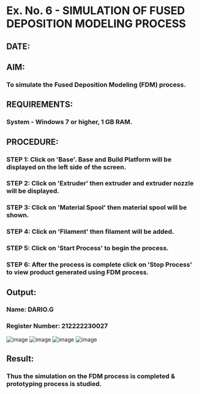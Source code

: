 # Ex. No. 6 - SIMULATION OF FUSED DEPOSITION MODELING PROCESS

## DATE: 
## AIM:
### To simulate the Fused Deposition Modeling (FDM) process.

## REQUIREMENTS:
### System - Windows 7 or higher, 1 GB RAM.

## PROCEDURE:
### STEP 1: Click on 'Base'. Base and Build Platform will be displayed on the left side of the screen.
### STEP 2: Click on 'Extruder' then extruder and extruder nozzle will be displayed.
### STEP 3: Click on 'Material Spool' then material spool will be shown.
### STEP 4: Click on 'Filament' then filament will be added.
### STEP 5: Click on 'Start Process' to begin the process.
### STEP 6: After the process is complete click on 'Stop Process' to view product generated using FDM process.

## Output:

### Name: DARIO.G
### Register Number: 212222230027
![image](https://github.com/DHARINIPV/Ex.-No---6.-SIMULATION-OF-FUSED-DEPOSITION-MODELING-PROCESS/assets/119400845/557d0714-8a1c-4bc1-bea4-9f74d2b05342)
![image](https://github.com/DHARINIPV/Ex.-No---6.-SIMULATION-OF-FUSED-DEPOSITION-MODELING-PROCESS/assets/119400845/62be24d5-643e-4dde-bc5b-7bd6ff401c9d)
![image](https://github.com/DHARINIPV/Ex.-No---6.-SIMULATION-OF-FUSED-DEPOSITION-MODELING-PROCESS/assets/119400845/560f4185-902e-4652-babf-a0195be2154e)
![image](https://github.com/DHARINIPV/Ex.-No---6.-SIMULATION-OF-FUSED-DEPOSITION-MODELING-PROCESS/assets/119400845/a518d6a1-a75a-4a6b-9502-4489e0259cdd)

## Result:
### Thus the simulation on the FDM process is completed & prototyping process is studied.
